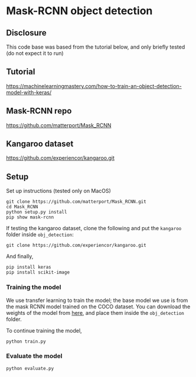 # Mask-RCNN object detection

## Disclosure

This code base was based from the tutorial below, and only briefly tested (do not expect it to run)

## Tutorial
https://machinelearningmastery.com/how-to-train-an-object-detection-model-with-keras/

## Mask-RCNN repo
https://github.com/matterport/Mask_RCNN

## Kangaroo dataset
https://github.com/experiencor/kangaroo.git

## Setup

Set up instructions (tested only on MacOS)

```
git clone https://github.com/matterport/Mask_RCNN.git
cd Mask_RCNN
python setup.py install
pip show mask-rcnn
```
If testing the kangaroo dataset, clone the following and put the `kangaroo` folder inside `obj_detection`:
```
git clone https://github.com/experiencor/kangaroo.git
```

And finally,
```
pip install keras
pip install scikit-image
```

### Training the model 

We use transfer learning to train the model; the base model we use is from the mask RCNN model trained on the COCO dataset.
You can download the weights of the model from [here](https://github.com/matterport/Mask_RCNN/releases/download/v2.0/mask_rcnn_coco.h5), and place them inside the `obj_detection` folder.

To continue training the model,
```
python train.py
```

### Evaluate the model

```
python evaluate.py
```
